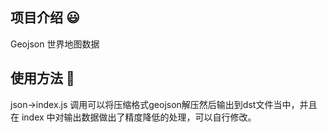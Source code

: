 ## 项目介绍 😃

Geojson 世界地图数据

## 使用方法 👷

json->index.js 调用可以将压缩格式geojson解压然后输出到dst文件当中，并且在 index 中对输出数据做出了精度降低的处理，可以自行修改。